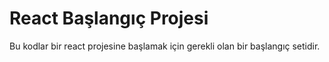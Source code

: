 # React Başlangıç Projesi

Bu kodlar bir react projesine başlamak için gerekli olan bir başlangıç setidir.